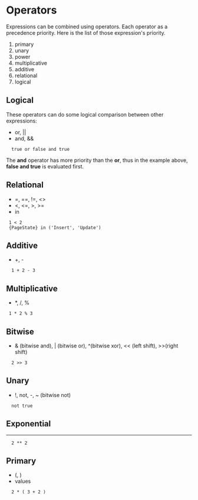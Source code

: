 # Operators

Expressions can be combined using operators. Each operator as a precedence priority. Here is the list of those expression's priority.
1. primary
2. unary
3. power
4. multiplicative
5. additive
6. relational
7. logical

## Logical

These operators can do some logical comparison between other expressions:

* or, ||
* and, &&

```
  true or false and true
```

The **and** operator has more priority than the **or**, thus in the example above, **false and true** is evaluated first.

## Relational

* =, ==, !=, <>
* <, <=, >, >=
* in

```
 1 < 2
 {PageState} in ('Insert', 'Update')
```

## Additive

* +, -

```
  1 + 2 - 3
```

## Multiplicative

* *, /, %

```
 1 * 2 % 3
```

## Bitwise

* & (bitwise and), | (bitwise or), ^(bitwise xor), << (left shift), >>(right shift)

```
  2 >> 3
```

## Unary

* !, not, -, ~ (bitwise not)

```
  not true
```

## Exponential

* **

```
  2 ** 2
```


## Primary

* (, )
* values

```
  2 * ( 3 + 2 )
```